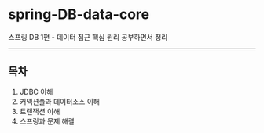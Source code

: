 # spring-DB-data-core
스프링 DB 1편 - 데이터 접근 핵심 원리 공부하면서 정리

___

## 목차

1. JDBC 이해
1. 커넥션풀과 데이터소스 이해
1. 트랜잭션 이해
1. 스프링과 문제 해결
